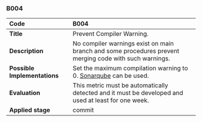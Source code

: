 ### B004

|**Code**           | **B004** |
| :--               | :--      |
|**Title**          | Prevent Compiler Warning. |
|**Description**    | No compiler warnings exist on main branch and some procedures prevent merging code with such warnings. |
|**Possible Implementations** | Set the maximum compilation warning to 0. [Sonarqube](https://www.sonarqube.org/) can be used.|
|**Evaluation**     | This metric must be automatically detected and it must be developed and used at least for one week. |
|**Applied stage**  | commit|
